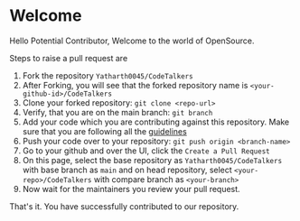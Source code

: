 # Welcome
Hello Potential Contributor, Welcome to the world of OpenSource.

Steps to raise a pull request are

1. Fork the repository `Yatharth0045/CodeTalkers`
2. After Forking, you will see that the forked repository name is `<your-github-id>/CodeTalkers`
3. Clone your forked repository: `git clone <repo-url>`
4. Verify, that you are on the main branch: `git branch`
5. Add your code which you are contributing against this repository. Make sure that you are following all the [guidelines](CONTRIBUTION.md)
6. Push your code over to your repository: `git push origin <branch-name>`
7. Go to your github and over the UI, click the `Create a Pull Request` 
8. On this page, select the base repository as `Yatharth0045/CodeTalkers` with base branch as `main` and on head repository, select `<your-repo>/CodeTalkers` with compare branch as `<your-branch>`
9. Now wait for the maintainers you review your pull request.

That's it. You have successfully contributed to our repository.